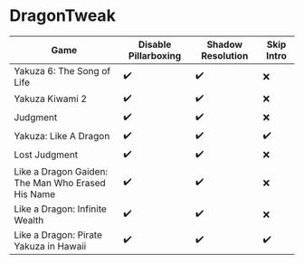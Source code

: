 # DragonTweak

| Game                                              | Disable Pillarboxing | Shadow Resolution | Skip Intro |
|---------------------------------------------------|-----------------------|-------------------|------------|
| Yakuza 6: The Song of Life                        | ✔️                    | ✔️                | ❌         |
| Yakuza Kiwami 2                                   | ✔️                    | ✔️                | ❌         |
| Judgment                                          | ✔️                    | ✔️                | ❌         |
| Yakuza: Like A Dragon                             | ✔️                    | ✔️                | ✔️         |
| Lost Judgment                                     | ✔️                    | ✔️                | ❌         |
| Like a Dragon Gaiden: The Man Who Erased His Name | ✔️                    | ✔️                | ❌         |
| Like a Dragon: Infinite Wealth                    | ✔️                    | ✔️                | ❌         |
| Like a Dragon: Pirate Yakuza in Hawaii            | ✔️                    | ✔️                | ✔️         |